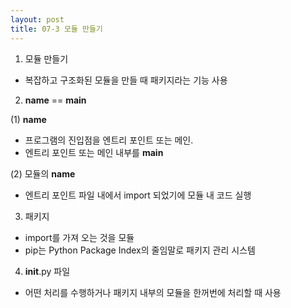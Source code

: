 ```yaml
---
layout: post
title: 07-3 모듈 만들기
---
```


1. 모듈 만들기
- 복잡하고 구조화된 모듈을 만들 때 패키지라는 기능 사용

2. __name__ == __main__

(1) __name__
- 프로그램의 진입점을 엔트리 포인트 또는 메인.
- 엔트리 포인트 또는 메인 내부를 __main__

(2) 모듈의 __name__
- 엔트리 포인트 파일 내에서 import 되었기에 모듈 내 코드 실행

3. 패키지
- import를 가져 오는 것을 모듈
- pip는 Python Package Index의 줄임말로 패키지 관리 시스템

4. __init__.py 파일
- 어떤 처리를 수행하거나 패키지 내부의 모듈을 한꺼번에 처리할 때 사용

